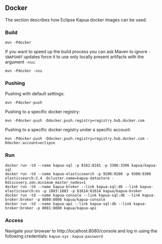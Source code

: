 ## Docker

The section describes how Eclipse Kapua docker images can be used.

### Build

    mvn -Pdocker

If you want to speed up the build process you can ask Maven to ignore `-SNAPSHOT` updates
force it to use only locally present artifacts with the argument `-nsu`:

    mvn -Pdocker -nsu

### Pushing

Pushing with default settings:

    mvn -Pdocker-push

Pushing to a specific docker registry:

    mvn -Pdocker-push -Ddocker.push.registry=registry.hub.docker.com

Pushing to a specific docker registry under a specific account:

    mvn -Pdocker-push -Ddocker.push.registry=registry.hub.docker.com -Ddocker.account=eclipse

### Run

    docker run -td --name kapua-sql -p 8181:8181 -p 3306:3306 kapua/kapua-sql
    docker run -td --name kapua-elasticsearch -p 9200:9200 -p 9300:9300 elasticsearch:2.4 -Dcluster.name=kapua-datastore -Ddiscovery.zen.minimum_master_nodes=1
    docker run -td --name kapua-broker --link kapua-sql:db --link kapua-elasticsearch:es -p 1883:1883 -p 61614:61614 kapua/kapua-broker
    docker run -td --name kapua-console --link kapua-sql:db --link kapua-broker:broker -p 8080:8080 kapua/kapua-console
    docker run -td --name kapua-api --link kapua-sql:db --link kapua-broker:broker -p 8081:8080 kapua/kapua-api

### Access

Navigate your browser to http://localhost:8080/console and log in using the following credentials:
`kapua-sys` : `kapua-password`

